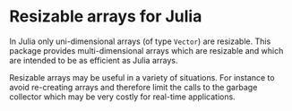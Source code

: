 # Resizable arrays for Julia

In Julia only uni-dimensional arrays (of type `Vector`) are resizable.
This package provides multi-dimensional arrays which are resizable and
which are intended to be as efficient as Julia arrays.

Resizable arrays may be useful in a variety of situations.  For instance to
avoid re-creating arrays and therefore limit the calls to the garbage
collector which may be very costly for real-time applications.

